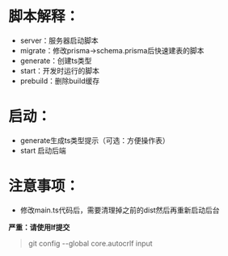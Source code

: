 # 脚本解释：
* server：服务器启动脚本
* migrate：修改prisma->schema.prisma后快速建表的脚本
* generate：创建ts类型
* start：开发时运行的脚本
* prebuild：删除build缓存

# 启动：
* generate生成ts类型提示（可选：方便操作表）
* start 启动后端

# 注意事项：
* 修改main.ts代码后，需要清理掉之前的dist然后再重新启动后台

**严重：请使用lf提交**
> git config --global core.autocrlf input

